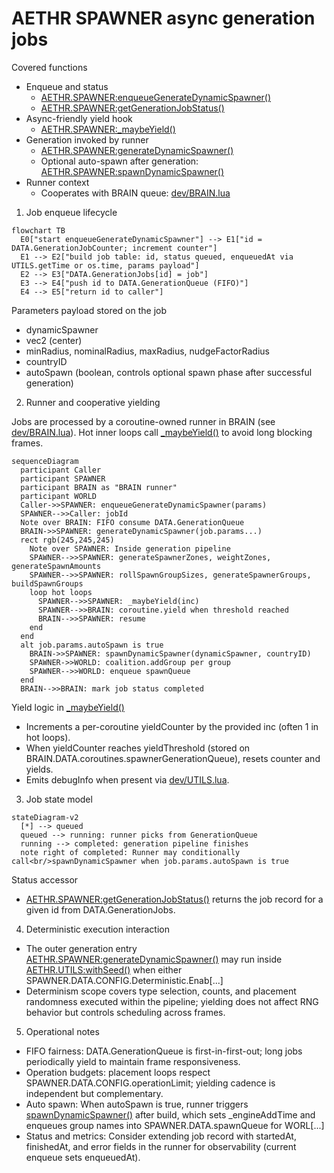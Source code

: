 # AETHR SPAWNER async generation jobs

Covered functions
- Enqueue and status
  - [AETHR.SPAWNER:enqueueGenerateDynamicSpawner()](dev/SPAWNER.lua:520)
  - [AETHR.SPAWNER:getGenerationJobStatus()](dev/SPAWNER.lua:550)
- Async-friendly yield hook
  - [AETHR.SPAWNER:_maybeYield()](dev/SPAWNER.lua:255)
- Generation invoked by runner
  - [AETHR.SPAWNER:generateDynamicSpawner()](dev/SPAWNER.lua:563)
  - Optional auto-spawn after generation: [AETHR.SPAWNER:spawnDynamicSpawner()](dev/SPAWNER.lua:438)
- Runner context
  - Cooperates with BRAIN queue: [dev/BRAIN.lua](dev/BRAIN.lua)


1) Job enqueue lifecycle

```mermaid
flowchart TB
  E0["start enqueueGenerateDynamicSpawner"] --> E1["id = DATA.GenerationJobCounter; increment counter"]
  E1 --> E2["build job table: id, status queued, enqueuedAt via UTILS.getTime or os.time, params payload"]
  E2 --> E3["DATA.GenerationJobs[id] = job"]
  E3 --> E4["push id to DATA.GenerationQueue (FIFO)"]
  E4 --> E5["return id to caller"]
```

Parameters payload stored on the job
- dynamicSpawner
- vec2 (center)
- minRadius, nominalRadius, maxRadius, nudgeFactorRadius
- countryID
- autoSpawn (boolean, controls optional spawn phase after successful generation)


2) Runner and cooperative yielding

Jobs are processed by a coroutine-owned runner in BRAIN (see [dev/BRAIN.lua](dev/BRAIN.lua)). Hot inner loops call [_maybeYield()](dev/SPAWNER.lua:255) to avoid long blocking frames.

```mermaid
sequenceDiagram
  participant Caller
  participant SPAWNER
  participant BRAIN as "BRAIN runner"
  participant WORLD
  Caller->>SPAWNER: enqueueGenerateDynamicSpawner(params)
  SPAWNER-->>Caller: jobId
  Note over BRAIN: FIFO consume DATA.GenerationQueue
  BRAIN->>SPAWNER: generateDynamicSpawner(job.params...)
  rect rgb(245,245,245)
    Note over SPAWNER: Inside generation pipeline
    SPAWNER-->>SPAWNER: generateSpawnerZones, weightZones, generateSpawnAmounts
    SPAWNER-->>SPAWNER: rollSpawnGroupSizes, generateSpawnerGroups, buildSpawnGroups
    loop hot loops
      SPAWNER-->>SPAWNER: _maybeYield(inc)
      SPAWNER-->>BRAIN: coroutine.yield when threshold reached
      BRAIN-->>SPAWNER: resume
    end
  end
  alt job.params.autoSpawn is true
    BRAIN->>SPAWNER: spawnDynamicSpawner(dynamicSpawner, countryID)
    SPAWNER->>WORLD: coalition.addGroup per group
    SPAWNER-->>WORLD: enqueue spawnQueue
  end
  BRAIN-->>BRAIN: mark job status completed
```

Yield logic in [_maybeYield()](dev/SPAWNER.lua:255)
- Increments a per-coroutine yieldCounter by the provided inc (often 1 in hot loops).
- When yieldCounter reaches yieldThreshold (stored on BRAIN.DATA.coroutines.spawnerGenerationQueue), resets counter and yields.
- Emits debugInfo when present via [dev/UTILS.lua](dev/UTILS.lua).


3) Job state model

```mermaid
stateDiagram-v2
  [*] --> queued
  queued --> running: runner picks from GenerationQueue
  running --> completed: generation pipeline finishes
  note right of completed: Runner may conditionally call<br/>spawnDynamicSpawner when job.params.autoSpawn is true
```

Status accessor
- [AETHR.SPAWNER:getGenerationJobStatus()](dev/SPAWNER.lua:550) returns the job record for a given id from DATA.GenerationJobs.


4) Deterministic execution interaction

- The outer generation entry [AETHR.SPAWNER:generateDynamicSpawner()](dev/SPAWNER.lua:563) may run inside [AETHR.UTILS:withSeed()](dev/UTILS.lua:192) when either SPAWNER.DATA.CONFIG.Deterministic.Enab[...]
- Determinism scope covers type selection, counts, and placement randomness executed within the pipeline; yielding does not affect RNG behavior but controls scheduling across frames.


5) Operational notes

- FIFO fairness: DATA.GenerationQueue is first-in-first-out; long jobs periodically yield to maintain frame responsiveness.
- Operation budgets: placement loops respect SPAWNER.DATA.CONFIG.operationLimit; yielding cadence is independent but complementary.
- Auto spawn: When autoSpawn is true, runner triggers [spawnDynamicSpawner()](dev/SPAWNER.lua:438) after build, which sets _engineAddTime and enqueues group names into SPAWNER.DATA.spawnQueue for WORL[...]
- Status and metrics: Consider extending job record with startedAt, finishedAt, and error fields in the runner for observability (current enqueue sets enqueuedAt).